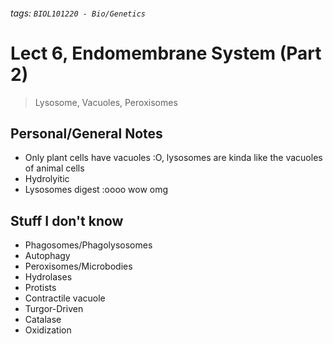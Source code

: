 ###### tags: `BIOL101220 - Bio/Genetics`

# Lect 6, Endomembrane System (Part 2)

> Lysosome, Vacuoles, Peroxisomes

## Personal/General Notes

- Only plant cells have vacuoles :O, lysosomes are kinda like the vacuoles of animal cells
- Hydrolyitic
- Lysosomes digest :oooo wow omg


## Stuff I don't know
- Phagosomes/Phagolysosomes
- Autophagy
- Peroxisomes/Microbodies
- Hydrolases
- Protists
- Contractile vacuole
- Turgor-Driven
- Catalase
- Oxidization

